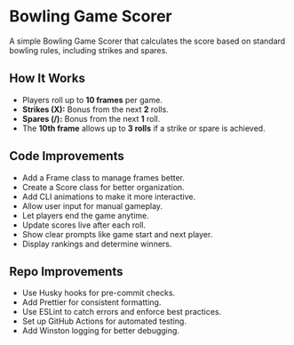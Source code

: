 # Bowling Game Scorer

A simple Bowling Game Scorer that calculates the score based on standard bowling rules, including strikes and spares.

## How It Works

- Players roll up to **10 frames** per game.
- **Strikes (X):** Bonus from the next **2** rolls.
- **Spares (/):** Bonus from the next **1** roll.
- The **10th frame** allows up to **3 rolls** if a strike or spare is achieved.

## Code Improvements

- Add a Frame class to manage frames better.
- Create a Score class for better organization.
- Add CLI animations to make it more interactive.
- Allow user input for manual gameplay.
- Let players end the game anytime.
- Update scores live after each roll.
- Show clear prompts like game start and next player.
- Display rankings and determine winners.

## Repo Improvements

- Use Husky hooks for pre-commit checks.
- Add Prettier for consistent formatting.
- Use ESLint to catch errors and enforce best practices.
- Set up GitHub Actions for automated testing.
- Add Winston logging for better debugging.
